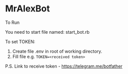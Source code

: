 # MrAlexBot
To Run

You need to start file named: start_bot.rb

To set TOKEN:
1. Create file .env in root of working directory.
2. Fill file e.g. `TOKEN=<received token>`

P.S. Link to receive token - https://telegram.me/botfather
